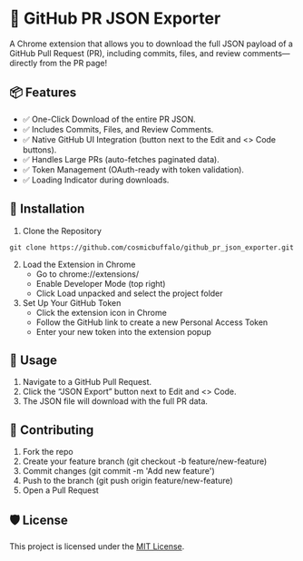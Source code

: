 # 🚀 GitHub PR JSON Exporter

A Chrome extension that allows you to download the full JSON payload of a GitHub Pull Request (PR), including commits, files, and review comments—directly from the PR page!

## 📦 Features
- ✅ One-Click Download of the entire PR JSON.
- ✅ Includes Commits, Files, and Review Comments.
- ✅ Native GitHub UI Integration (button next to the Edit and <> Code buttons).
- ✅ Handles Large PRs (auto-fetches paginated data).
- ✅ Token Management (OAuth-ready with token validation).
- ✅ Loading Indicator during downloads.

## 🔧 Installation

1.	Clone the Repository
```
git clone https://github.com/cosmicbuffalo/github_pr_json_exporter.git
```
2.	Load the Extension in Chrome
	-	Go to chrome://extensions/
	-	Enable Developer Mode (top right)
	-	Click Load unpacked and select the project folder
3.	Set Up Your GitHub Token
	-	Click the extension icon in Chrome
    -   Follow the GitHub link to create a new Personal Access Token
	-	Enter your new token into the extension popup

## 🔎 Usage
1.	Navigate to a GitHub Pull Request.
2.	Click the “JSON Export” button next to Edit and <> Code.
3.	The JSON file will download with the full PR data.


## 🤝 Contributing

1.	Fork the repo
2.	Create your feature branch (git checkout -b feature/new-feature)
3.	Commit changes (git commit -m 'Add new feature')
4.	Push to the branch (git push origin feature/new-feature)
5.	Open a Pull Request

## 🛡️ License

This project is licensed under the [MIT License](LICENSE).

